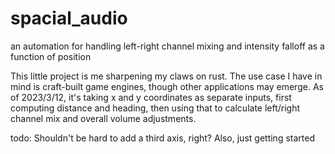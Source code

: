 # spacial_audio
an automation for handling left-right channel mixing and intensity falloff as a function of position


This little project is me sharpening my claws on rust. The use case I have in mind is craft-built game engines, though other applications may emerge. As of 2023/3/12, it's taking x and y coordinates as separate inputs, first computing distance and heading, then using that to calculate left/right channel mix and overall volume adjustments.

todo: Shouldn't be hard to add a third axis, right? Also, just getting started
